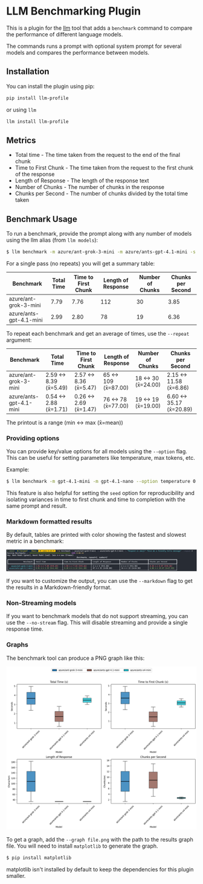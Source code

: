 # LLM Benchmarking Plugin

This is a plugin for the [llm](https://llm.datasette.io) tool that adds a `benchmark` command to compare the performance of different language models.

The commands runs a prompt with optional system prompt for several models and compares the performance between models.

## Installation

You can install the plugin using pip:

```bash
pip install llm-profile
```

or using `llm`

```bash
llm install llm-profile
```

## Metrics

- Total time - The time taken from the request to the end of the final chunk
- Time to First Chunk - The time taken from the request to the first chunk of the response
- Length of Response - The length of the response text
- Number of Chunks - The number of chunks in the response
- Chunks per Second - The number of chunks divided by the total time taken

## Benchmark Usage

To run a benchmark, provide the prompt along with any number of models using the llm alias (from `llm models`):

```bash
$ llm benchmark -m azure/ant-grok-3-mini -m azure/ants-gpt-4.1-mini -s "Respond in emoji" "Give me a friendly hello message" --markdown
```

For a single pass (no repeats) you will get a summary table:


|               Benchmark | Total Time                | Time to First Chunk       | Length of Response        | Number of Chunks          | Chunks per Second         |
|-------------------------|---------------------------|---------------------------|---------------------------|---------------------------|---------------------------|
|   azure/ant-grok-3-mini | 7.79                      | 7.76                      | 112                       | 30                        | 3.85                      |
| azure/ants-gpt-4.1-mini | 2.99                      | 2.80                      | 78                        | 19                        | 6.36                      |

To repeat each benchmark and get an average of times, use the `--repeat` argument:

|               Benchmark | Total Time                | Time to First Chunk       | Length of Response        | Number of Chunks          | Chunks per Second         |
|-------------------------|---------------------------|---------------------------|---------------------------|---------------------------|---------------------------|
|   azure/ant-grok-3-mini | 2.59 <-> 8.39 (x̄=5.49)    | 2.57 <-> 8.36 (x̄=5.47)    | 65 <-> 109 (x̄=87.00)      | 18 <-> 30 (x̄=24.00)       | 2.15 <-> 11.58 (x̄=6.86)   |
| azure/ants-gpt-4.1-mini | 0.54 <-> 2.88 (x̄=1.71)    | 0.26 <-> 2.69 (x̄=1.47)    | 76 <-> 78 (x̄=77.00)       | 19 <-> 19 (x̄=19.00)       | 6.60 <-> 35.17 (x̄=20.89)  |

The printout is a range (min <-> max (x̄=mean))

### Providing options

You can provide key/value options for all models using the `--option` flag. This can be useful for setting parameters like temperature, max tokens, etc.

Example:

```bash
$ llm benchmark -m gpt-4.1-mini -m gpt-4.1-nano --option temperature 0.7 --option max_tokens 100 "Give me a friendly hello message"
```

This feature is also helpful for setting the `seed` option for reproducibility and isolating variances in time to first chunk and time to completion with the same prompt and result.

### Markdown formatted results

By default, tables are printed with color showing the fastest and slowest metric in a benchmark:

![benchmark screenshot](docs/res/screenshot.png)

If you want to customize the output, you can use the `--markdown` flag to get the results in a Markdown-friendly format.

### Non-Streaming models

If you want to benchmark models that do not support streaming, you can use the `--no-stream` flag. This will disable streaming and provide a single response time.

### Graphs

The benchmark tool can produce a PNG graph like this:

![benchmark graph](docs/res/graph.png)

To get a graph, add the `--graph file.png` with the path to the results graph file. You will need to install `matplotlib` to generate the graph.

```bash
$ pip install matplotlib
```

matplotlib isn't installed by default to keep the dependencies for this plugin smaller.